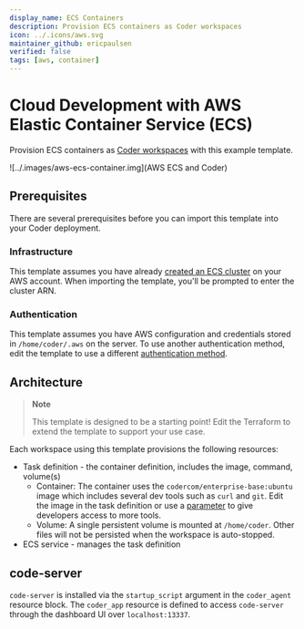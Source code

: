 ```yaml
---
display_name: ECS Containers
description: Provision ECS containers as Coder workspaces
icon: ../.icons/aws.svg
maintainer_github: ericpaulsen
verified: false
tags: [aws, container]
---
```


# Cloud Development with AWS Elastic Container Service (ECS)

Provision ECS containers as [Coder workspaces](https://coder.com/docs/coder-v2/latest) with this example template.

![../.images/aws-ecs-container.img](AWS ECS and Coder)

## Prerequisites

There are several prerequisites before you can import this template into your Coder deployment.

### Infrastructure

This template assumes you have already [created an ECS cluster](https://docs.aws.amazon.com/AmazonECS/latest/developerguide/ecs-tutorials.html) on your AWS account. When importing the template, you'll be prompted to enter the cluster ARN.

### Authentication

This template assumes you have AWS configuration and credentials stored in `/home/coder/.aws` on the server. To use another authentication method, edit the template to use a different [authentication method](https://registry.terraform.io/providers/hashicorp/aws/latest/docs#authentication-and-configuration).

## Architecture

> **Note**
>
> This template is designed to be a starting point! Edit the Terraform to extend the template to support your use case.

Each workspace using this template provisions the following resources:

- Task definition - the container definition, includes the image, command, volume(s)
  - Container: The container uses the `codercom/enterprise-base:ubuntu` image which includes several dev tools such as `curl` and `git`. Edit the image in the task definition or use a [parameter](https://coder.com/docs/v2/latest/templates/parameters) to give developers access to more tools.
  - Volume: A single persistent volume is mounted at `/home/coder`. Other files will not be persisted when the workspace is auto-stopped.
- ECS service - manages the task definition

## code-server

`code-server` is installed via the `startup_script` argument in the `coder_agent`
resource block. The `coder_app` resource is defined to access `code-server` through
the dashboard UI over `localhost:13337`.
